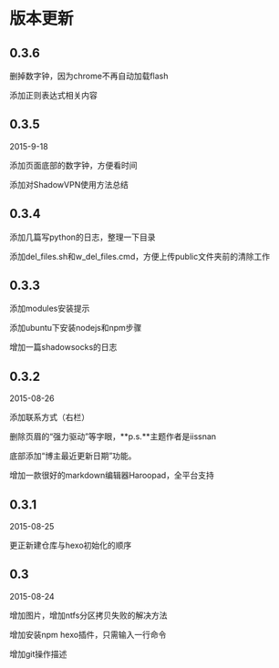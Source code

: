 ﻿# 版本更新

## 0.3.6

删掉数字钟，因为chrome不再自动加载flash

添加正则表达式相关内容

## 0.3.5

2015-9-18

添加页面底部的数字钟，方便看时间

添加对ShadowVPN使用方法总结

## 0.3.4

添加几篇写python的日志，整理一下目录

添加del_files.sh和w_del_files.cmd，方便上传public文件夹前的清除工作

## 0.3.3

添加modules安装提示

添加ubuntu下安装nodejs和npm步骤

增加一篇shadowsocks的日志

## 0.3.2 

2015-08-26

添加联系方式（右栏）

删除页眉的“强力驱动”等字眼，**p.s.**主题作者是iissnan

底部添加“博主最近更新日期”功能。

增加一款很好的markdown编辑器Haroopad，全平台支持

## 0.3.1 

2015-08-25

更正新建仓库与hexo初始化的顺序

## 0.3 

2015-08-24

增加图片，增加ntfs分区拷贝失败的解决方法

增加安装npm hexo插件，只需输入一行命令

增加git操作描述
